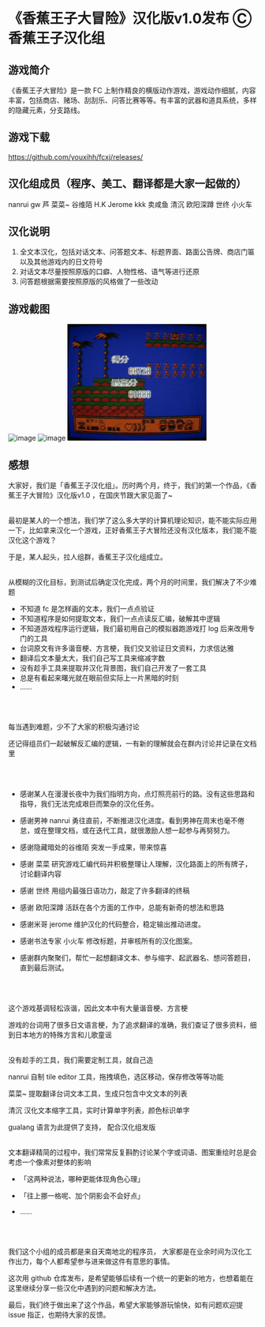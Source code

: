 # 《香蕉王子大冒险》汉化版v1.0发布 Ⓒ香蕉王子汉化组

## 游戏简介

《香蕉王子大冒险》是一款 FC 上制作精良的横版动作游戏，游戏动作细腻，内容丰富，包括商店、赌场、刮刮乐、问答比赛等等。有丰富的武器和道具系统，多样的隐藏元素，分支路线。

## 游戏下载
https://github.com/youxihh/fcxj/releases/

## 汉化组成员（程序、美工、翻译都是大家一起做的）

nanrui  gw  芦  菜菜~  谷维陌  H.K  Jerome  kkk  卖咸鱼  清沉  欧阳深蹲  世终  小火车

## 汉化说明

1. 全文本汉化，包括对话文本、问答题文本、标题界面、路面公告牌、商店门匾以及其他游戏内的日文符号
2. 对话文本尽量按照原版的口癖、人物性格、语气等进行还原
3. 问答题根据需要按照原版的风格做了一些改动

## 游戏截图

![image](./screencasts/对话.gif)
![image](./screencasts/开场.gif)
![image](./screencasts/战斗.gif)

## 感想

大家好，我们是「香蕉王子汉化组」。历时两个月，终于，我们的第一个作品，《香蕉王子大冒险》汉化版v1.0 ，在国庆节跟大家见面了~
<br/>
<br/>

最初是某人的一个想法，我们学了这么多大学的计算机理论知识，能不能实际应用一下，比如拿来汉化一个游戏，正好香蕉王子大冒险还没有汉化版本，我们能不能汉化这个游戏？

于是，某人起头，拉人组群，香蕉王子汉化组成立。
<br/>
<br/>

从模糊的汉化目标，到测试后确定汉化完成，两个月的时间里，我们解决了不少难题

- 不知道 fc 是怎样画的文本，我们一点点验证
- 不知道程序是如何提取文本，我们一点点读反汇编，破解其中逻辑
- 不知道游戏程序运行逻辑，我们最初用自己的模拟器跑游戏打 log 后来改用专门的工具
- 台词原文有许多谐音梗、方言梗，我们交叉验证日文资料，力求信达雅
- 翻译后文本量太大，我们自己写工具来缩减字数
- 没有趁手工具来提取并汉化背景图，我们自己开发了一套工具
- 总是有看起来曙光就在眼前但实际上一片黑暗的时刻
- ……
<br/>
<br/>

每当遇到难题，少不了大家的积极沟通讨论

还记得组员们一起破解反汇编的逻辑，一有新的理解就会在群内讨论并记录在文档里

<br/>
<br/>

- 感谢某人在漫漫长夜中为我们指明方向，点灯照亮前行的路。没有这些思路和指导，我们无法完成艰巨而繁杂的汉化任务。

- 感谢男神 nanrui 勇往直前，不断推进汉化进度。看到男神在周末也毫不倦怠，或在整理文档，或在迭代工具，就很激励人想一起参与再努努力。

- 感谢隐藏暗处的谷维陌 突发一手成果，带来惊喜

- 感谢 菜菜 研究游戏汇编代码并积极整理让人理解，汉化路面上的所有牌子，讨论翻译内容

- 感谢 世终 用组内最强日语功力，敲定了许多翻译的终稿

- 感谢 欧阳深蹲 活跃在各个方面的工作中，总能有新奇的想法和思路

- 感谢米哥 jerome 维护汉化的代码整合，稳定输出推动进度。

- 感谢书法专家 小火车 修改标题，并审核所有的汉化图案。

- 感谢群内聚聚们，帮忙一起想翻译文本、参与缩字、起武器名、想问答题目，直到最后测试。

<br/>
<br/>

这个游戏基调轻松诙谐，因此文本中有大量谐音梗、方言梗

游戏的台词用了很多日文语言梗，为了追求翻译的准确，我们查证了很多资料，细到日本地方的特殊方言和儿歌童谣
<br/>
<br/>

没有趁手的工具，我们需要定制工具，就自己造

nanrui 自制 tile editor 工具，拖拽填色，选区移动，保存修改等等功能

菜菜~ 提取翻译台词文本工具，生成只包含中文文本的列表

清沉 汉化文本缩字工具，实时计算单字列表，颜色标识单字

gualang 语言为此提供了支持， 配合汉化组发版
<br/>
<br/>

文本翻译精简的过程中，我们常常反复斟酌讨论某个字或词语、图案重绘时总是会考虑一个像素对整体的影响

- 「这两种说法，哪种更能体现角色心理」

- 「往上挪一格呢、加个阴影会不会好点」

- ……
<br/>
<br/>

我们这个小组的成员都是来自天南地北的程序员， 大家都是在业余时间为汉化工作出力，每个人都希望参与进来做这件有意思的事情。

这次用 github 仓库发布，是希望能够后续有一个统一的更新的地方，也想着能在这里继续分享一些汉化中遇到的问题和解决方法。

最后，我们终于做出来了这个作品，希望大家能够游玩愉快，如有问题欢迎提 issue 指正，也期待大家的反馈。
